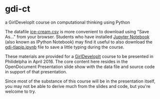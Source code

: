 # gdi-ct
a GirlDevelopIt course on computational thinking using Python

The datafile [ice-cream.csv][1] is more convenient to download using "Save As…" from your browser.
Students who have installed [Jupyter Notebook][2] (also known as IPython Notebook) may find it
useful to also download the [gdi-tlapip.ipynb][3] file to save a little typing during the course.

These materials are provided for a [GirlDevelopIt][4] course to be presented
in Philidelpha in April 2016. The core content here resides in the OpenDocument
Presentation slide show with the data file and source code in support of that presentation.

Since most of the substance of this course will be in the presentation itself, you 
may not be able to derive much from the slides and code, but you're welcome to try.

  [1]: https://raw.githubusercontent.com/mwartell/gdi-ct/master/ice-cream.csv
  [2]: http://jupyter.org/
  [3]: https://raw.githubusercontent.com/mwartell/gdi-ct/master/gdi-tlapip.ipynb
  [4]: https://www.girldevelopit.com/
